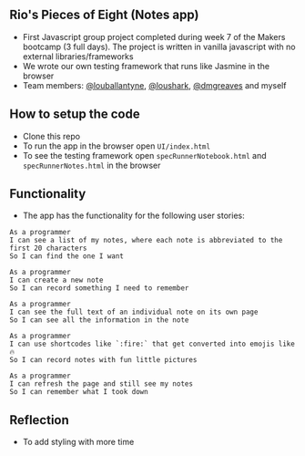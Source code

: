 Rio's Pieces of Eight (Notes app)   
----

- First Javascript group project completed during week 7 of the Makers bootcamp (3 full days). The project is written in vanilla javascript with no external libraries/frameworks
- We wrote our own testing framework that runs like Jasmine in the browser
- Team members: [@louballantyne](https://github.com/louballantyne), [@loushark](https://github.com/loushark), [@dmgreaves](https://github.com/dmgreaves) and myself


How to setup the code
----

- Clone this repo
- To run the app in the browser open `UI/index.html` 
- To see the testing framework open `specRunnerNotebook.html` and  `specRunnerNotes.html` in the browser


Functionality
----
- The app has the functionality for the following user stories:


```
As a programmer
I can see a list of my notes, where each note is abbreviated to the first 20 characters
So I can find the one I want
```

```
As a programmer
I can create a new note
So I can record something I need to remember
```

```
As a programmer
I can see the full text of an individual note on its own page
So I can see all the information in the note
```

```
As a programmer
I can use shortcodes like `:fire:` that get converted into emojis like 🔥
So I can record notes with fun little pictures
```

```
As a programmer
I can refresh the page and still see my notes
So I can remember what I took down
```

Reflection
----
- To add styling with more time
